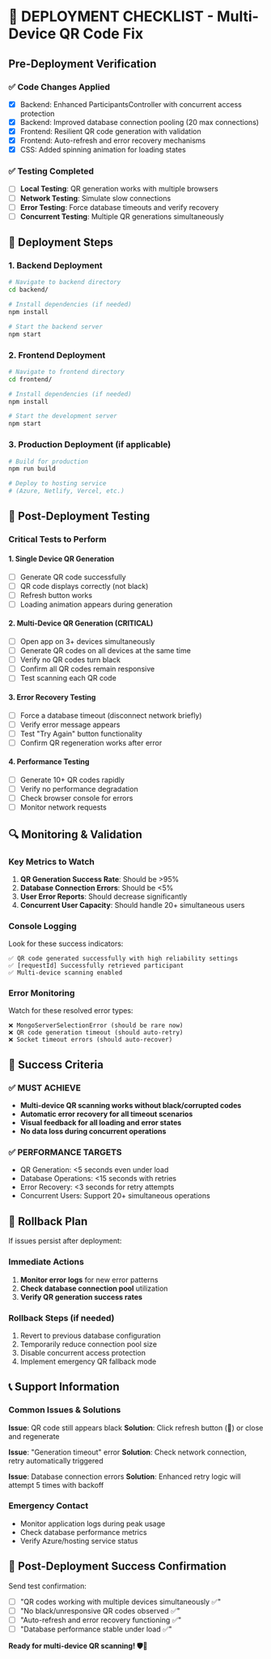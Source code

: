 # 🚀 DEPLOYMENT CHECKLIST - Multi-Device QR Code Fix

## Pre-Deployment Verification

### ✅ Code Changes Applied
- [x] Backend: Enhanced ParticipantsController with concurrent access protection
- [x] Backend: Improved database connection pooling (20 max connections)
- [x] Frontend: Resilient QR code generation with validation
- [x] Frontend: Auto-refresh and error recovery mechanisms
- [x] CSS: Added spinning animation for loading states

### ✅ Testing Completed
- [ ] **Local Testing**: QR generation works with multiple browsers
- [ ] **Network Testing**: Simulate slow connections
- [ ] **Error Testing**: Force database timeouts and verify recovery
- [ ] **Concurrent Testing**: Multiple QR generations simultaneously

## 🔧 Deployment Steps

### 1. Backend Deployment
```bash
# Navigate to backend directory
cd backend/

# Install dependencies (if needed)
npm install

# Start the backend server
npm start
```

### 2. Frontend Deployment  
```bash
# Navigate to frontend directory
cd frontend/

# Install dependencies (if needed)
npm install

# Start the development server
npm start
```

### 3. Production Deployment (if applicable)
```bash
# Build for production
npm run build

# Deploy to hosting service
# (Azure, Netlify, Vercel, etc.)
```

## 🧪 Post-Deployment Testing

### Critical Tests to Perform

#### 1. **Single Device QR Generation**
- [ ] Generate QR code successfully
- [ ] QR code displays correctly (not black)
- [ ] Refresh button works
- [ ] Loading animation appears during generation

#### 2. **Multi-Device QR Generation** (CRITICAL)
- [ ] Open app on 3+ devices simultaneously
- [ ] Generate QR codes on all devices at the same time
- [ ] Verify no QR codes turn black
- [ ] Confirm all QR codes remain responsive
- [ ] Test scanning each QR code

#### 3. **Error Recovery Testing**
- [ ] Force a database timeout (disconnect network briefly)
- [ ] Verify error message appears
- [ ] Test "Try Again" button functionality
- [ ] Confirm QR regeneration works after error

#### 4. **Performance Testing**
- [ ] Generate 10+ QR codes rapidly
- [ ] Verify no performance degradation
- [ ] Check browser console for errors
- [ ] Monitor network requests

## 🔍 Monitoring & Validation

### Key Metrics to Watch
1. **QR Generation Success Rate**: Should be >95%
2. **Database Connection Errors**: Should be <5%
3. **User Error Reports**: Should decrease significantly
4. **Concurrent User Capacity**: Should handle 20+ simultaneous users

### Console Logging
Look for these success indicators:
```
✅ QR code generated successfully with high reliability settings
✅ [requestId] Successfully retrieved participant
✅ Multi-device scanning enabled
```

### Error Monitoring
Watch for these resolved error types:
```
❌ MongoServerSelectionError (should be rare now)
❌ QR code generation timeout (should auto-retry)
❌ Socket timeout errors (should auto-recover)
```

## 🎯 Success Criteria

### ✅ MUST ACHIEVE
- **Multi-device QR scanning works without black/corrupted codes**
- **Automatic error recovery for all timeout scenarios**
- **Visual feedback for all loading and error states**
- **No data loss during concurrent operations**

### ✅ PERFORMANCE TARGETS
- QR Generation: <5 seconds even under load
- Database Operations: <15 seconds with retries
- Error Recovery: <3 seconds for retry attempts
- Concurrent Users: Support 20+ simultaneous operations

## 🚨 Rollback Plan

If issues persist after deployment:

### Immediate Actions
1. **Monitor error logs** for new error patterns
2. **Check database connection pool** utilization
3. **Verify QR generation success rates**

### Rollback Steps (if needed)
1. Revert to previous database configuration
2. Temporarily reduce connection pool size
3. Disable concurrent access protection
4. Implement emergency QR fallback mode

## 📞 Support Information

### Common Issues & Solutions

**Issue**: QR code still appears black
**Solution**: Click refresh button (🔄) or close and regenerate

**Issue**: "Generation timeout" error
**Solution**: Check network connection, retry automatically triggered

**Issue**: Database connection errors
**Solution**: Enhanced retry logic will attempt 5 times with backoff

### Emergency Contact
- Monitor application logs during peak usage
- Check database performance metrics
- Verify Azure/hosting service status

## 🎉 Post-Deployment Success Confirmation

Send test confirmation:
- [ ] "QR codes working with multiple devices simultaneously ✅"
- [ ] "No black/unresponsive QR codes observed ✅"
- [ ] "Auto-refresh and error recovery functioning ✅"
- [ ] "Database performance stable under load ✅"

**Ready for multi-device QR scanning! 🛡️📱**
